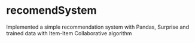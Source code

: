 # recomendSystem
Implemented a simple recommendation system with Pandas, Surprise and trained data with Item-Item Collaborative algorithm
